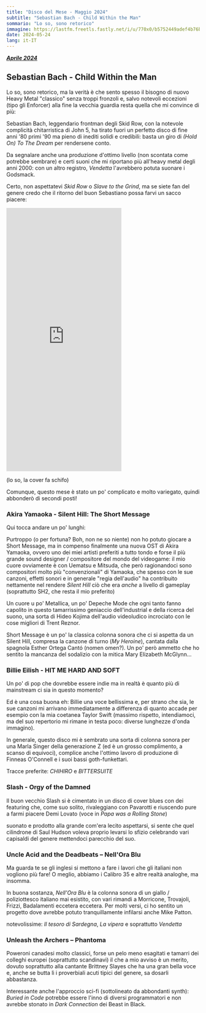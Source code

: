 ```yaml
---
title: "Disco del Mese - Maggio 2024"
subtitle: "Sebastian Bach - Child Within the Man"
sommario: "Lo so, sono retorico"
immagine: https://lastfm.freetls.fastly.net/i/u/770x0/b5752449adef4b76bc0f4e5421b41c97.jpg#b5752449adef4b76bc0f4e5421b41c97
date: 2024-05-24
lang: it-IT
---
```


[_**Aprile 2024**_](/posts/ita/disco-del-mese-04-2024)

## Sebastian Bach - Child Within the Man

Lo so, sono retorico, ma la verità è che sento spesso il bisogno di nuovo Heavy Metal "classico" senza troppi fronzoli e, salvo notevoli eccezioni (tipo gli Enforcer) alla fine la vecchia guardia resta quella che mi convince di più: 

Sebastian Bach, leggendario frontman degli Skid Row, con la notevole complicità chitarristica di John 5, ha tirato fuori un perfetto disco di fine anni '80 primi '90 ma pieno di inediti solidi e credibili: basta un giro di _(Hold On) To The Dream_ per rendersene conto.

Da segnalare anche una produzione d'ottimo livello (non scontata come potrebbe sembrare) e certi suoni che mi riportano più all'heavy metal degli anni 2000: con un altro registro, _Vendetta_ l'avrebbero potuta suonare i Godsmack.

Certo, non aspettatevi _Skid Row_ o _Slave to the Grind_, ma se siete fan del genere credo che il ritorno del buon Sebastiano possa farvi un sacco piacere:

<iframe style="border: 0; width: 300px; height: 687px;" src="https://bandcamp.com/EmbeddedPlayer/album=1840229250/size=large/bgcol=ffffff/linkcol=0687f5/tracklist=false/artwork=small/transparent=true/" seamless><a href="https://sebastianbachband.bandcamp.com/album/child-within-the-man">Child Within The Man by Sebastian Bach</a></iframe>

(lo so, la cover fa schifo)

Comunque, questo mese è stato un po' complicato e molto variegato, quindi abbonderò di secondi posti!

### Akira Yamaoka - Silent Hill: The Short Message

Qui tocca andare un po' lunghi:

Purtroppo (o per fortuna? Boh, non ne so niente) non ho potuto giocare a Short Message, ma in compenso finalmente una nuova OST di Akira Yamaoka, ovvero uno dei miei artisti preferiti a tutto tondo e forse il più grande sound designer / compositore del mondo del videogame: il mio cuore ovviamente è con Uematsu e Mitsuda, che però ragionandoci sono compositori molto più "convenzionali" di Yamaoka, che spesso con le sue canzoni, effetti sonori e in generale "regia dell'audio" ha contribuito nettamente nel rendere _Silent Hill_ ciò che era _anche_ a livello di gameplay (soprattutto SH2, che resta il mio preferito)

Un cuore u po' Metallica, un po' Depeche Mode che ogni tanto fanno capolito in questo tamarrissimo geniaccio dell'industrial e della ricerca del suono, una sorta di Hideo Kojima dell'audio videoludico incrociato con le cose migliori di Trent Reznor.

Short Message è un po' la classica colonna sonora che ci si aspetta da un Silent Hill, compresa la canzone di turno (_My Heroine_), cantata dalla spagnola Esther Ortega Cantó (nomen omen?). Un po' però ammetto che ho sentito la mancanza del sodalizio con la mitica Mary Elizabeth McGlynn...

### Billie Eilish - HIT ME HARD AND SOFT

Un po' di pop che dovrebbe essere indie ma in realtà è quanto più di mainstream ci sia in questo momento? 

Ed è una cosa buona eh: Billie una voce bellissima e, per strano che sia, le sue canzoni mi arrivano immediatamente a differenza di quanto accade per esempio con la mia coetanea Taylor Swift (massimo rispetto, intendiamoci, ma del suo repertorio mi rimane in testa poco: diverse lunghezze d'onda immagino).

In generale, questo disco mi è sembrato una sorta di colonna sonora per una Marla Singer della generazione Z (ed è un grosso complimento, a scanso di equivoci), complice anche l'ottimo lavoro di produzione di Finneas O'Connell e i suoi bassi goth-funkettari. 

Tracce preferite: _CHIHIRO_ e _BITTERSUITE_

### Slash - Orgy of the Damned 

Il buon vecchio Slash si è cimentato in un disco di cover blues con dei featuring che, come suo solito, rivaleggiano con Pavarotti e riuscendo pure a farmi piacere Demi Lovato (voce in _Papa was a Rolling Stone_)

suonato e prodotto alla grande com'era lecito aspettarsi, si sente che quel cilindrone di Saul Hudson voleva proprio levarsi lo sfizio celebrando vari capisaldi del genere mettendoci parecchio del suo.

### Uncle Acid and the Deadbeats – Nell'Ora Blu

Ma guarda te se gli inglesi si mettono a fare i lavori che gli italiani non vogliono più fare! O meglio, abbiamo i Calibro 35 e altre realtà analoghe, ma insomma. 

In buona sostanza, _Nell'Ora Blu_ è la colonna sonora di un giallo / poliziottesco italiano mai esistito, con vari rimandi a Morricone, Trovajoli, Frizzi, Badalamenti eccetera eccetera. Per molti versi, ci ho sentito un progetto dove avrebbe potuto tranquillamente infilarsi anche Mike Patton.

notevolissime: _Il tesoro di Sardegna_, _La vipera_ e soprattutto _Vendetta_

### Unleash the Archers – Phantoma

Poweroni canadesi molto classici, forse un pelo meno esagitati e tamarri dei colleghi europei (soprattutto scandinavi) il che a mio avviso è un merito, dovuto soprattutto alla cantante Brittney Slayes che ha una gran bella voce e, anche se butta lì i proverbiali acuti tipici del genere, sa dosarli abbastanza. 

Interessante anche l'approccio sci-fi (sottolineato da abbondanti synth): _Buried in Code_ potrebbe essere l'inno di diversi programmatori e non avrebbe stonato in _Dark Connection_ dei Beast in Black.

